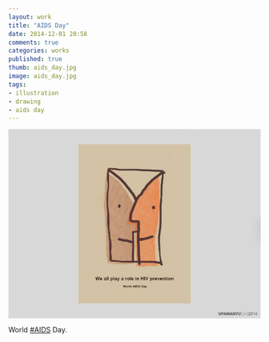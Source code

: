 ```yaml
---
layout: work
title: "AIDS Day"
date: 2014-12-01 20:58
comments: true
categories: works
published: true
thumb: aids_day.jpg
image: aids_day.jpg
tags:
- illustration
- drawing
- aids day
---
```

<img src="/images/works/aids_day.jpg" align="middle"/>

World [#AIDS](https://www.facebook.com/hashtag/aids) Day.